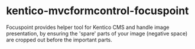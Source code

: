 # kentico-mvcformcontrol-focuspoint
Focuspoint provides helper tool for Kentico CMS and handle image presentation, by ensuring the 'spare' parts of your image (negative space) are cropped out before the important parts.
